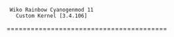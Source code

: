      Wiko Rainbow Cyanogenmod 11
       Custom Kernel [3.4.106] 
========================================

